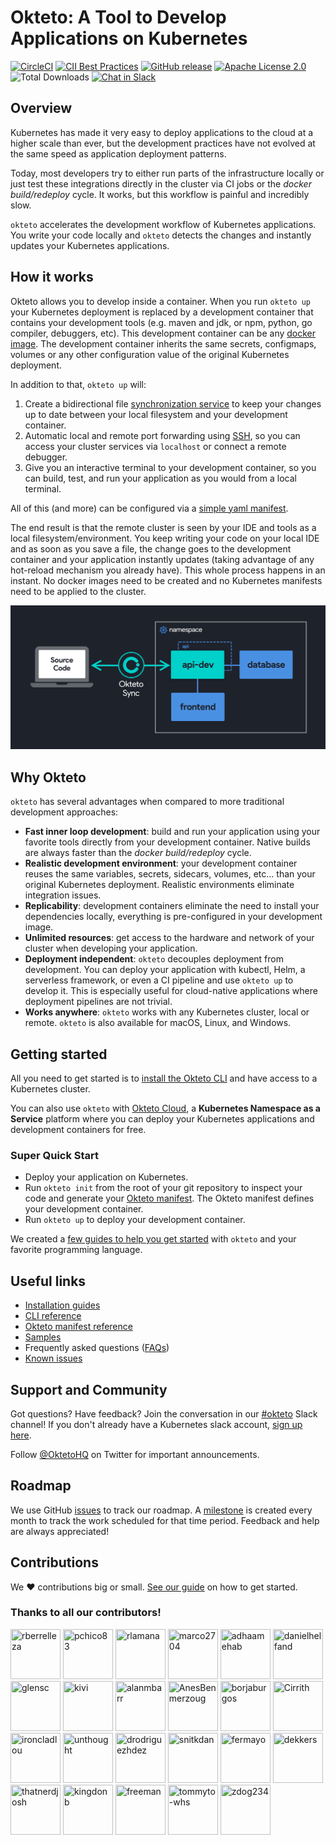 # Okteto: A Tool to Develop Applications on Kubernetes

[![CircleCI](https://circleci.com/gh/okteto/okteto.svg?style=svg)](https://circleci.com/gh/okteto/okteto)
[![CII Best Practices](https://bestpractices.coreinfrastructure.org/projects/3055/badge)](https://bestpractices.coreinfrastructure.org/projects/3055)
[![GitHub release](http://img.shields.io/github/release/okteto/okteto.svg?style=flat-square)](https://github.com/okteto/okteto/releases)
[![Apache License 2.0](https://img.shields.io/github/license/okteto/okteto.svg?style=flat-square)](https://github.com/okteto/okteto/blob/master/LICENSE)
![Total Downloads](https://img.shields.io/github/downloads/okteto/okteto/total?logo=github&logoColor=white)
[![Chat in Slack](https://img.shields.io/badge/slack-@kubernetes/okteto-red.svg?logo=slack)](https://kubernetes.slack.com/messages/CM1QMQGS0/)

## Overview

Kubernetes has made it very easy to deploy applications to the cloud at a higher scale than ever, but the development practices have not evolved at the same speed as application deployment patterns.

Today, most developers try to either run parts of the infrastructure locally or just test these integrations directly in the cluster via CI jobs or the *docker build/redeploy* cycle. It works, but this workflow is painful and incredibly slow.

`okteto` accelerates the development workflow of Kubernetes applications. You write your code locally and `okteto` detects the changes and instantly updates your Kubernetes applications.

## How it works

Okteto allows you to develop inside a container. When you run `okteto up` your Kubernetes deployment is replaced by a development container that contains your development tools (e.g. maven and jdk, or npm, python, go compiler, debuggers, etc). This development container can be any [docker image](https://okteto.com/docs/reference/development-environment). The development container inherits the same secrets, configmaps, volumes or any other configuration value of the original Kubernetes deployment.

In addition to that, `okteto up` will:

1. Create a bidirectional file [synchronization service](https://okteto.com/docs/reference/file-synchronization) to keep your changes up to date between your local filesystem and your development container.
1. Automatic local and remote port forwarding using [SSH](https://okteto.com/docs/reference/ssh-server), so you can access your cluster services via `localhost` or connect a remote debugger.
1. Give you an interactive terminal to your development container, so you can build, test, and run your application as you would from a local terminal.

All of this (and more) can be configured via a [simple yaml manifest](https://okteto.com/docs/reference/manifest).

The end result is that the remote cluster is seen by your IDE and tools as a local filesystem/environment. You keep writing your code on your local IDE and as soon as you save a file, the change goes to the development container and your application instantly updates (taking advantage of any hot-reload mechanism you already have). This whole process happens in an instant. No docker images need to be created and no Kubernetes manifests need to be applied to the cluster.

![Okteto](docs/okteto-architecture.png)

## Why Okteto

`okteto` has several advantages when compared to more traditional development approaches:
- **Fast inner loop development**: build and run your application using your favorite tools directly from your development container. Native builds are always faster than the *docker build/redeploy* cycle.
- **Realistic development environment**: your development container reuses the same variables, secrets, sidecars, volumes, etc... than your original Kubernetes deployment. Realistic environments eliminate integration issues.
- **Replicability**: development containers eliminate the need to install your dependencies locally, everything is pre-configured in your development image.
- **Unlimited resources**: get access to the hardware and network of your cluster when developing your application.
- **Deployment independent**: `okteto` decouples deployment from development. You can deploy your application with kubectl, Helm, a serverless framework, or even a CI pipeline and use `okteto up` to develop it. This is especially useful for cloud-native applications where deployment pipelines are not trivial. 
- **Works anywhere**: `okteto` works with any Kubernetes cluster, local or remote. `okteto` is also available for macOS, Linux, and Windows.

## Getting started

All you need to get started is to [install the Okteto CLI](https://okteto.com/docs/getting-started/installation/index.html) and have access to a Kubernetes cluster. 

You can also use `okteto` with [Okteto Cloud](https://okteto.com/), a **Kubernetes Namespace as a Service** platform where you can deploy your Kubernetes applications and development containers for free.

### Super Quick Start

- Deploy your application on Kubernetes.
- Run `okteto init` from the root of your git repository to inspect your code and generate your [Okteto manifest](https://okteto.com/docs/reference/manifest). The Okteto manifest defines your development container.
- Run `okteto up` to deploy your development container.

We created a [few guides to help you get started](https://github.com/okteto/samples) with `okteto` and your favorite programming language.

## Useful links

- [Installation guides](https://okteto.com/docs/getting-started/installation/index.html)
- [CLI reference](https://okteto.com/docs/reference/cli)
- [Okteto manifest reference](https://okteto.com/docs/reference/manifest/index.html)
- [Samples](https://github.com/okteto/samples)
- Frequently asked questions ([FAQs](https://okteto.com/docs/reference/faqs/index.html))
- [Known issues](https://okteto.com/docs/reference/known-issues/index.html)

## Support and Community

Got questions? Have feedback? Join the conversation in our [#okteto](https://kubernetes.slack.com/messages/CM1QMQGS0/) Slack channel! If you don't already have a Kubernetes slack account, [sign up here](http://slack.k8s.io/). 

Follow [@OktetoHQ](https://twitter.com/oktetohq) on Twitter for important announcements.

## Roadmap

We use GitHub [issues](https://github.com/okteto/okteto/issues) to track our roadmap. A [milestone](https://github.com/okteto/okteto/milestones) is created every month to track the work scheduled for that time period. Feedback and help are always appreciated!

## Contributions

We ❤️ contributions big or small. [See our guide](contributing.md) on how to get started.

### Thanks to all our contributors!
[//]: contributor-faces
<a href="https://github.com/rberrelleza"><img src="https://avatars0.githubusercontent.com/u/475313?v=4" title="rberrelleza" width="80" height="80"></a>
<a href="https://github.com/pchico83"><img src="https://avatars3.githubusercontent.com/u/7474696?v=4" title="pchico83" width="80" height="80"></a>
<a href="https://github.com/rlamana"><img src="https://avatars1.githubusercontent.com/u/237819?v=4" title="rlamana" width="80" height="80"></a>
<a href="https://github.com/marco2704"><img src="https://avatars1.githubusercontent.com/u/12150248?v=4" title="marco2704" width="80" height="80"></a>
<a href="https://github.com/adhaamehab"><img src="https://avatars2.githubusercontent.com/u/13816742?v=4" title="adhaamehab" width="80" height="80"></a>
<a href="https://github.com/danielhelfand"><img src="https://avatars3.githubusercontent.com/u/34258252?v=4" title="danielhelfand" width="80" height="80"></a>
<a href="https://github.com/glensc"><img src="https://avatars1.githubusercontent.com/u/199095?v=4" title="glensc" width="80" height="80"></a>
<a href="https://github.com/kivi"><img src="https://avatars0.githubusercontent.com/u/366163?v=4" title="kivi" width="80" height="80"></a>
<a href="https://github.com/alanmbarr"><img src="https://avatars3.githubusercontent.com/u/760506?v=4" title="alanmbarr" width="80" height="80"></a>
<a href="https://github.com/AnesBenmerzoug"><img src="https://avatars3.githubusercontent.com/u/27914730?v=4" title="AnesBenmerzoug" width="80" height="80"></a>
<a href="https://github.com/borjaburgos"><img src="https://avatars0.githubusercontent.com/u/3640206?v=4" title="borjaburgos" width="80" height="80"></a>
<a href="https://github.com/Cirrith"><img src="https://avatars0.githubusercontent.com/u/4418305?v=4" title="Cirrith" width="80" height="80"></a>
<a href="https://github.com/ironcladlou"><img src="https://avatars0.githubusercontent.com/u/298299?v=4" title="ironcladlou" width="80" height="80"></a>
<a href="https://github.com/unthought"><img src="https://avatars0.githubusercontent.com/u/1222558?v=4" title="unthought" width="80" height="80"></a>
<a href="https://github.com/drodriguezhdez"><img src="https://avatars0.githubusercontent.com/u/29516565?v=4" title="drodriguezhdez" width="80" height="80"></a>
<a href="https://github.com/snitkdan"><img src="https://avatars2.githubusercontent.com/u/15274429?v=4" title="snitkdan" width="80" height="80"></a>
<a href="https://github.com/fermayo"><img src="https://avatars0.githubusercontent.com/u/3635457?v=4" title="fermayo" width="80" height="80"></a>
<a href="https://github.com/dekkers"><img src="https://avatars1.githubusercontent.com/u/656182?v=4" title="dekkers" width="80" height="80"></a>
<a href="https://github.com/thatnerdjosh"><img src="https://avatars0.githubusercontent.com/u/5251847?v=4" title="thatnerdjosh" width="80" height="80"></a>
<a href="https://github.com/kingdonb"><img src="https://avatars2.githubusercontent.com/u/3286998?v=4" title="kingdonb" width="80" height="80"></a>
<a href="https://github.com/freeman"><img src="https://avatars1.githubusercontent.com/u/7547?v=4" title="freeman" width="80" height="80"></a>
<a href="https://github.com/tommyto-whs"><img src="https://avatars3.githubusercontent.com/u/59745049?v=4" title="tommyto-whs" width="80" height="80"></a>
<a href="https://github.com/zdog234"><img src="https://avatars2.githubusercontent.com/u/17930657?v=4" title="zdog234" width="80" height="80"></a>

[//]: contributor-faces